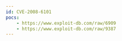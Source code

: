 ```yaml
---
id: CVE-2008-6101
pocs:
    - https://www.exploit-db.com/raw/6909
    - https://www.exploit-db.com/raw/9387
---
```

